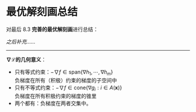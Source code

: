 # 最优解刻画总结

对最后 8.3 **完善的最优解刻画**进行总结：

*之后补充……*

---

**$\nabla\mathcal{L}$的几何意义**：

* 只有等式约束：$-\nabla f\in\text{span}\{\nabla h_1,\cdots,\nabla h_m\}$  
  负梯度在所有（积极）约束的梯度的子空间中  
* 只有不等式约束：$-\nabla f\in\text{cone}\{\nabla g_i:i\in A(\boldsymbol{x})\}$  
  负梯度在所有积极约束的梯度的锥里
* 两个都有：负梯度在两者交集中。
